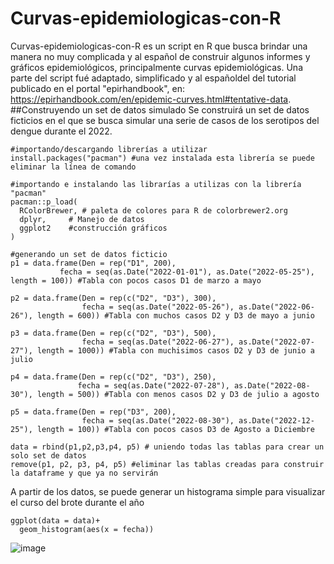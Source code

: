 # Curvas-epidemiologicas-con-R
Curvas-epidemiologicas-con-R es un script en R que busca brindar una manera no muy complicada y al español de construir algunos informes y gráficos epidemiológicos, principalmente curvas epidemiológicas. Una parte del script fué adaptado, simplificado y al españoldel del tutorial publicado en el portal "epirhandbook", en: https://epirhandbook.com/en/epidemic-curves.html#tentative-data.
##Construyendo un set de datos simulado
Se construirá un set de datos ficticios en el que se busca simular una serie de casos de los serotipos del dengue durante el 2022.
```
#importando/descargando librerías a utilizar
install.packages("pacman") #una vez instalada esta librería se puede eliminar la línea de comando

#importando e instalando las librarías a utilizas con la librería "pacman"
pacman::p_load(
  RColorBrewer, # paleta de colores para R de colorbrewer2.org
  dplyr,     # Manejo de datos
  ggplot2    #construcción gráficos
) 

#generando un set de datos ficticio
p1 = data.frame(Den = rep("D1", 200),
           fecha = seq(as.Date("2022-01-01"), as.Date("2022-05-25"), length = 100)) #Tabla con pocos casos D1 de marzo a mayo

p2 = data.frame(Den = rep(c("D2", "D3"), 300),
                fecha = seq(as.Date("2022-05-26"), as.Date("2022-06-26"), length = 600)) #Tabla con muchos casos D2 y D3 de mayo a junio

p3 = data.frame(Den = rep(c("D2", "D3"), 500),
                fecha = seq(as.Date("2022-06-27"), as.Date("2022-07-27"), length = 1000)) #Tabla con muchisimos casos D2 y D3 de junio a julio

p4 = data.frame(Den = rep(c("D2", "D3"), 250),
               fecha = seq(as.Date("2022-07-28"), as.Date("2022-08-30"), length = 500)) #Tabla con menos casos D2 y D3 de julio a agosto

p5 = data.frame(Den = rep("D3", 200),
                fecha = seq(as.Date("2022-08-30"), as.Date("2022-12-25"), length = 100)) #Tabla con pocos casos D3 de Agosto a Diciembre
  
data = rbind(p1,p2,p3,p4, p5) # uniendo todas las tablas para crear un solo set de datos
remove(p1, p2, p3, p4, p5) #eliminar las tablas creadas para construir la dataframe y que ya no servirán
```

A partir de los datos, se puede generar un histograma simple para visualizar el curso del brote durante el año

```
ggplot(data = data)+
  geom_histogram(aes(x = fecha))
```
![image](https://user-images.githubusercontent.com/95062993/203907834-7f2e8427-7cd9-4bb5-966d-cec519929b14.png)

```

```
